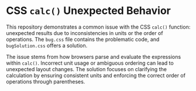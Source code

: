 # CSS `calc()` Unexpected Behavior

This repository demonstrates a common issue with the CSS `calc()` function: unexpected results due to inconsistencies in units or the order of operations.  The `bug.css` file contains the problematic code, and `bugSolution.css` offers a solution.

The issue stems from how browsers parse and evaluate the expressions within `calc()`.  Incorrect unit usage or ambiguous ordering can lead to unexpected layout changes.  The solution focuses on clarifying the calculation by ensuring consistent units and enforcing the correct order of operations through parentheses.
